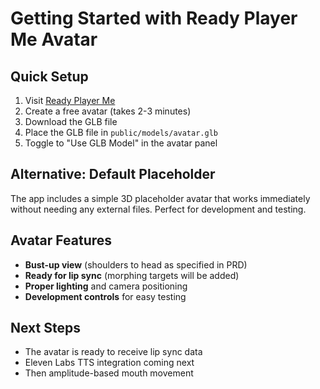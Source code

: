 # Getting Started with Ready Player Me Avatar

## Quick Setup

1. Visit [Ready Player Me](https://readyplayer.me/)
2. Create a free avatar (takes 2-3 minutes)
3. Download the GLB file
4. Place the GLB file in `public/models/avatar.glb`
5. Toggle to "Use GLB Model" in the avatar panel

## Alternative: Default Placeholder

The app includes a simple 3D placeholder avatar that works immediately without needing any external files. Perfect for development and testing.

## Avatar Features

- **Bust-up view** (shoulders to head as specified in PRD)
- **Ready for lip sync** (morphing targets will be added)
- **Proper lighting** and camera positioning
- **Development controls** for easy testing

## Next Steps

- The avatar is ready to receive lip sync data
- Eleven Labs TTS integration coming next
- Then amplitude-based mouth movement